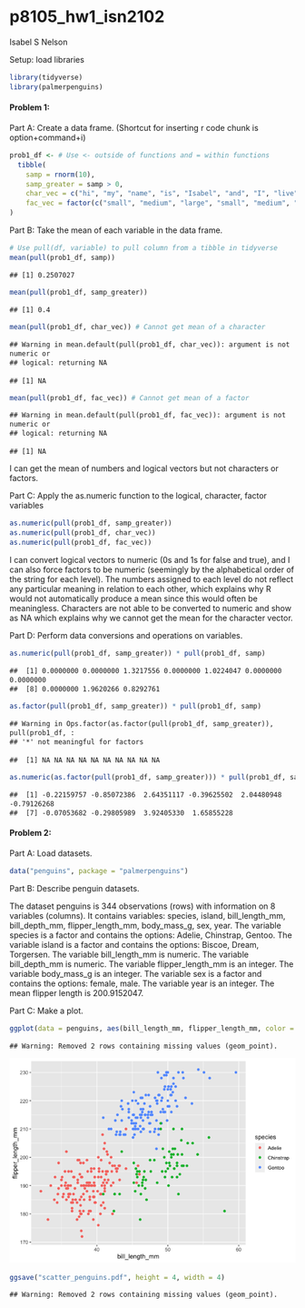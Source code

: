 p8105\_hw1\_isn2102
================
Isabel S Nelson

Setup: load libraries

``` r
library(tidyverse)
library(palmerpenguins)
```

#### Problem 1:

Part A: Create a data frame. (Shortcut for inserting r code chunk is
option+command+i)

``` r
prob1_df <- # Use <- outside of functions and = within functions
  tibble(
    samp = rnorm(10), 
    samp_greater = samp > 0, 
    char_vec = c("hi", "my", "name", "is", "Isabel", "and", "I", "live", "in", "Harlem"), 
    fac_vec = factor(c("small", "medium", "large", "small", "medium", "large", "small", "medium", "large", "small"))
)
```

Part B: Take the mean of each variable in the data frame.

``` r
# Use pull(df, variable) to pull column from a tibble in tidyverse
mean(pull(prob1_df, samp))
```

    ## [1] 0.2507027

``` r
mean(pull(prob1_df, samp_greater))
```

    ## [1] 0.4

``` r
mean(pull(prob1_df, char_vec)) # Cannot get mean of a character
```

    ## Warning in mean.default(pull(prob1_df, char_vec)): argument is not numeric or
    ## logical: returning NA

    ## [1] NA

``` r
mean(pull(prob1_df, fac_vec)) # Cannot get mean of a factor
```

    ## Warning in mean.default(pull(prob1_df, fac_vec)): argument is not numeric or
    ## logical: returning NA

    ## [1] NA

I can get the mean of numbers and logical vectors but not characters or
factors.

Part C: Apply the as.numeric function to the logical, character, factor
variables

``` r
as.numeric(pull(prob1_df, samp_greater))
as.numeric(pull(prob1_df, char_vec)) 
as.numeric(pull(prob1_df, fac_vec))
```

I can convert logical vectors to numeric (0s and 1s for false and true),
and I can also force factors to be numeric (seemingly by the
alphabetical order of the string for each level). The numbers assigned
to each level do not reflect any particular meaning in relation to each
other, which explains why R would not automatically produce a mean since
this would often be meaningless. Characters are not able to be converted
to numeric and show as NA which explains why we cannot get the mean for
the character vector.

Part D: Perform data conversions and operations on variables.

``` r
as.numeric(pull(prob1_df, samp_greater)) * pull(prob1_df, samp)
```

    ##  [1] 0.0000000 0.0000000 1.3217556 0.0000000 1.0224047 0.0000000 0.0000000
    ##  [8] 0.0000000 1.9620266 0.8292761

``` r
as.factor(pull(prob1_df, samp_greater)) * pull(prob1_df, samp)
```

    ## Warning in Ops.factor(as.factor(pull(prob1_df, samp_greater)), pull(prob1_df, :
    ## '*' not meaningful for factors

    ##  [1] NA NA NA NA NA NA NA NA NA NA

``` r
as.numeric(as.factor(pull(prob1_df, samp_greater))) * pull(prob1_df, samp)
```

    ##  [1] -0.22159757 -0.85072386  2.64351117 -0.39625502  2.04480948 -0.79126268
    ##  [7] -0.07053682 -0.29805989  3.92405330  1.65855228

#### Problem 2:

Part A: Load datasets.

``` r
data("penguins", package = "palmerpenguins")
```

Part B: Describe penguin datasets.

The dataset penguins is 344 observations (rows) with information on 8
variables (columns). It contains variables: species, island,
bill\_length\_mm, bill\_depth\_mm, flipper\_length\_mm, body\_mass\_g,
sex, year. The variable species is a factor and contains the options:
Adelie, Chinstrap, Gentoo. The variable island is a factor and contains
the options: Biscoe, Dream, Torgersen. The variable bill\_length\_mm is
numeric. The variable bill\_depth\_mm is numeric. The variable
flipper\_length\_mm is an integer. The variable body\_mass\_g is an
integer. The variable sex is a factor and contains the options: female,
male. The variable year is an integer. The mean flipper length is
200.9152047.

Part C: Make a plot.

``` r
ggplot(data = penguins, aes(bill_length_mm, flipper_length_mm, color = species)) + geom_point()
```

    ## Warning: Removed 2 rows containing missing values (geom_point).

![](p8105_hw1_isn2102_files/figure-gfm/plots-1.png)<!-- -->

``` r
ggsave("scatter_penguins.pdf", height = 4, width = 4)
```

    ## Warning: Removed 2 rows containing missing values (geom_point).
